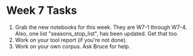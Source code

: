 # Week 7 Tasks

1. Grab the new notebooks for this week. They are W7-1 through W7-4.
Also, one list "seasons_stop_list", has been updated. Get that too.
2. Work on your tool report (if you're not done).
3. Work on your own corpus. Ask Bruce for help.
